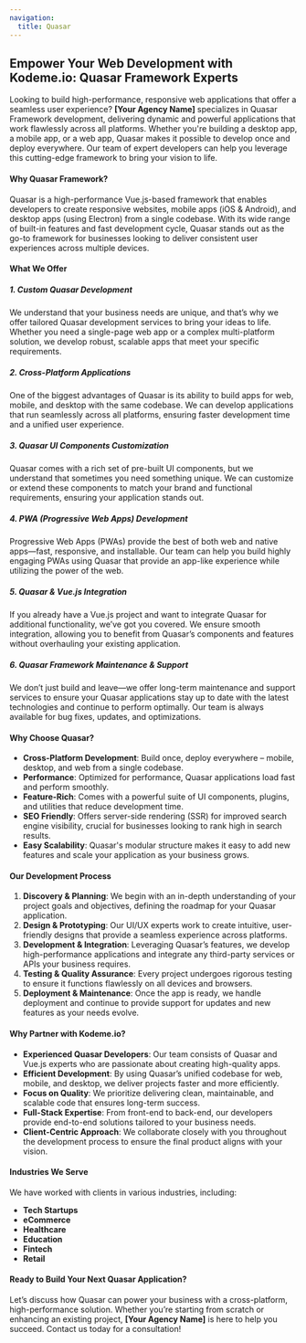 ```yaml
---
navigation:
  title: Quasar
---
```


## Empower Your Web Development with Kodeme.io: Quasar Framework Experts

Looking to build high-performance, responsive web applications that offer a seamless user experience? **\[Your Agency Name]** specializes in Quasar Framework development, delivering dynamic and powerful applications that work flawlessly across all platforms. Whether you're building a desktop app, a mobile app, or a web app, Quasar makes it possible to develop once and deploy everywhere. Our team of expert developers can help you leverage this cutting-edge framework to bring your vision to life.

#### Why Quasar Framework?

Quasar is a high-performance Vue.js-based framework that enables developers to create responsive websites, mobile apps (iOS & Android), and desktop apps (using Electron) from a single codebase. With its wide range of built-in features and fast development cycle, Quasar stands out as the go-to framework for businesses looking to deliver consistent user experiences across multiple devices.

#### What We Offer

##### 1. **Custom Quasar Development**

We understand that your business needs are unique, and that’s why we offer tailored Quasar development services to bring your ideas to life. Whether you need a single-page web app or a complex multi-platform solution, we develop robust, scalable apps that meet your specific requirements.

##### 2. **Cross-Platform Applications**

One of the biggest advantages of Quasar is its ability to build apps for web, mobile, and desktop with the same codebase. We can develop applications that run seamlessly across all platforms, ensuring faster development time and a unified user experience.

##### 3. **Quasar UI Components Customization**

Quasar comes with a rich set of pre-built UI components, but we understand that sometimes you need something unique. We can customize or extend these components to match your brand and functional requirements, ensuring your application stands out.

##### 4. **PWA (Progressive Web Apps) Development**

Progressive Web Apps (PWAs) provide the best of both web and native apps—fast, responsive, and installable. Our team can help you build highly engaging PWAs using Quasar that provide an app-like experience while utilizing the power of the web.

##### 5. **Quasar & Vue.js Integration**

If you already have a Vue.js project and want to integrate Quasar for additional functionality, we’ve got you covered. We ensure smooth integration, allowing you to benefit from Quasar’s components and features without overhauling your existing application.

##### 6. **Quasar Framework Maintenance & Support**

We don’t just build and leave—we offer long-term maintenance and support services to ensure your Quasar applications stay up to date with the latest technologies and continue to perform optimally. Our team is always available for bug fixes, updates, and optimizations.

#### Why Choose Quasar?

- **Cross-Platform Development**: Build once, deploy everywhere – mobile, desktop, and web from a single codebase.
- **Performance**: Optimized for performance, Quasar applications load fast and perform smoothly.
- **Feature-Rich**: Comes with a powerful suite of UI components, plugins, and utilities that reduce development time.
- **SEO Friendly**: Offers server-side rendering (SSR) for improved search engine visibility, crucial for businesses looking to rank high in search results.
- **Easy Scalability**: Quasar's modular structure makes it easy to add new features and scale your application as your business grows.

#### Our Development Process

1. **Discovery & Planning**: We begin with an in-depth understanding of your project goals and objectives, defining the roadmap for your Quasar application.
2. **Design & Prototyping**: Our UI/UX experts work to create intuitive, user-friendly designs that provide a seamless experience across platforms.
3. **Development & Integration**: Leveraging Quasar’s features, we develop high-performance applications and integrate any third-party services or APIs your business requires.
4. **Testing & Quality Assurance**: Every project undergoes rigorous testing to ensure it functions flawlessly on all devices and browsers.
5. **Deployment & Maintenance**: Once the app is ready, we handle deployment and continue to provide support for updates and new features as your needs evolve.

#### Why Partner with Kodeme.io?

- **Experienced Quasar Developers**: Our team consists of Quasar and Vue.js experts who are passionate about creating high-quality apps.
- **Efficient Development**: By using Quasar’s unified codebase for web, mobile, and desktop, we deliver projects faster and more efficiently.
- **Focus on Quality**: We prioritize delivering clean, maintainable, and scalable code that ensures long-term success.
- **Full-Stack Expertise**: From front-end to back-end, our developers provide end-to-end solutions tailored to your business needs.
- **Client-Centric Approach**: We collaborate closely with you throughout the development process to ensure the final product aligns with your vision.

#### Industries We Serve

We have worked with clients in various industries, including:

- **Tech Startups**
- **eCommerce**
- **Healthcare**
- **Education**
- **Fintech**
- **Retail**

#### Ready to Build Your Next Quasar Application?

Let’s discuss how Quasar can power your business with a cross-platform, high-performance solution. Whether you’re starting from scratch or enhancing an existing project, **\[Your Agency Name]** is here to help you succeed. Contact us today for a consultation!
